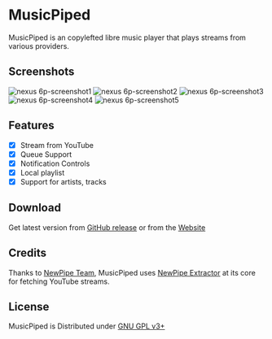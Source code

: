 # MusicPiped

MusicPiped is an copylefted libre music player that plays streams from various providers.

## Screenshots

![nexus 6p-screenshot1](https://user-images.githubusercontent.com/28472450/50723381-f6d0da00-1102-11e9-93e6-a12c845975a2.png)
![nexus 6p-screenshot2](https://user-images.githubusercontent.com/28472450/50723382-f6d0da00-1102-11e9-8155-4f6fe2798116.png)
![nexus 6p-screenshot3](https://user-images.githubusercontent.com/28472450/50723383-f6d0da00-1102-11e9-8650-422b365c9f66.png)
![nexus 6p-screenshot4](https://user-images.githubusercontent.com/28472450/50723384-f7697080-1102-11e9-8913-6e96540de850.png)
![nexus 6p-screenshot5](https://user-images.githubusercontent.com/28472450/50723385-f7697080-1102-11e9-9dcd-582d7d4ee66b.png)

## Features
- [x] Stream from YouTube
- [x] Queue Support
- [x] Notification Controls
- [x] Local playlist
- [x] Support for artists, tracks

## Download

Get latest version from [GitHub release](https://github.com/deep-gaurav/MusicPiped/releases/)
or from the [Website](https://musicpiped.devsilver.me/) 

## Credits

Thanks to [NewPipe Team](https://github.com/TeamNewPipe),
MusicPiped uses [NewPipe Extractor](https://github.com/TeamNewPipe/NewPipeExtractor) at its core for fetching YouTube streams.

## License
MusicPiped is Distributed under [GNU GPL v3+](https://www.gnu.org/licenses/gpl-3.0.en.html) 
